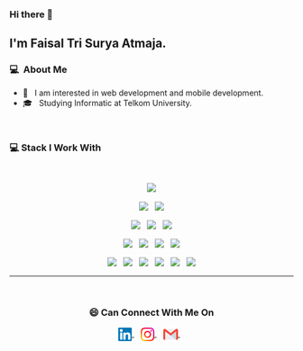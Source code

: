 ### Hi there 👋

## I'm Faisal Tri Surya Atmaja.

### 💻 &nbsp;About Me 

- 🤔 &nbsp; I am interested in web development and mobile development.
- 🎓 &nbsp; Studying Informatic at Telkom University.


<br>






### 💻 Stack I Work With

<br>

<p  align="center">

<img src="https://img.shields.io/badge/jupyter-F3631D.svg?&style=for-the-badge&logo=jupyter&logoColor=white" height="25"/>
  </p>
  
<p  align="center">

<img src="https://camo.githubusercontent.com/202a58d250ff1d21ee70433e0070b55f8fed747f8883c1750742aa791b1ad871/68747470733a2f2f696d672e736869656c64732e696f2f62616467652f2d4769744875622d3035313232413f7374796c653d666c6174266c6f676f3d676974687562" height="25"/>  
  &nbsp;
<img src="https://camo.githubusercontent.com/ec263c8eb4b0c40ad76855b9bc9d1168a715a30d72bb3e4634650c12e2688989/68747470733a2f2f696d672e736869656c64732e696f2f62616467652f2d45636c697073652d3035313232413f7374796c653d666c6174266c6f676f3d65636c697073652d696465266c6f676f436f6c6f723d324332323535" height="25"/>
  </p>
  
  <p  align="center">

  
<img src="https://camo.githubusercontent.com/c8d13e1c596a6726b1da8475a9299fac133f95ef009083b48be01f975a44987e/68747470733a2f2f696d672e736869656c64732e696f2f62616467652f2d48544d4c2d3035313232413f7374796c653d666c6174266c6f676f3d48544d4c35" height="25"/>
  &nbsp;
<img src="https://img.shields.io/badge/anaconda-42B029.svg?&style=for-the-badge&logo=anaconda&logoColor=white" height="25"/>
  &nbsp;
<img src="https://img.shields.io/badge/edge-0078D7.svg?&style=for-the-badge&logo=microsoft-edge&logoColor=white" height="25"/>  
 </p>
 
 <p  align="center">

  
<img src="https://img.shields.io/badge/Python-3776AB?style=for-the-badge&logo=python&logoColor=white" height="25">
  &nbsp;

<img src="https://img.shields.io/badge/C-00599C?style=for-the-badge&logo=c&logoColor=white" height="25">
&nbsp;
  
  <img src="https://raw.githubusercontent.com/spyder-ide/spyder/master/branding/logo/spyder_readme_banner.png" height="25">
&nbsp;
  
<img src="https://img.shields.io/badge/C%2B%2B-00599C?style=for-the-badge&logo=c%2B%2B&logoColor=white" height="25">
</p>
<p align="center">

<img src="https://img.shields.io/badge/Java-ED8B00?style=for-the-badge&logo=java&logoColor=white" height="25">
&nbsp;
  <img src="https://img.shields.io/badge/MySQL-00000F?style=for-the-badge&logo=mysql&logoColor=white" height="25">
&nbsp;
    <img src="https://img.shields.io/badge/conda-342B029.svg?&style=for-the-badge&logo=anaconda&logoColor=white" height="25">
&nbsp;
    <img src="https://img.shields.io/badge/pycharm-143?style=for-the-badge&logo=pycharm&logoColor=black&color=black&labelColor=green" height="25">
&nbsp;
  <img src="https://img.shields.io/badge/sublime_text-%23575757.svg?&style=for-the-badge&logo=sublime-text&logoColor=important" height="25">
&nbsp;
  <img src="https://img.shields.io/badge/Visual_Studio_Code-0078D4?style=for-the-badge&logo=visual%20studio%20code&logoColor=white" height="25">

</p>

 <hr>
 
 <br>

  <div align="center">
  <h3><b>😄 Can Connect With Me On</b></h3>
  </div>
<p align="center">
<a href="https://www.linkedin.com/in/faisal-tri-surya-atmaja-ba58ab137/" target="_blank">
  <img align="center" alt="Faisal Tri Surya A | Linkedin" width="24px" src="https://github.com/SatYu26/SatYu26/blob/master/Assets/Linkedin.svg" />
</a> &nbsp;&nbsp;
<a href="https://instagram.com/faisaltsa23?utm_medium=copy_link" target="_blank">
  <img align="center" alt="Faisal Tri Surya Atmaja | Instagram" width="24px" src="https://github.com/SatYu26/SatYu26/blob/master/Assets/Instagram.svg" />
</a> &nbsp;&nbsp;
<a href="mailto:faisaltsurya@gmail.com" >
  <img align="center" alt="Rahul Dhanola | Gmail" width="26px" src="https://github.com/SatYu26/SatYu26/blob/master/Assets/Gmail.svg" />
</a> &nbsp;&nbsp;

<p>
  






